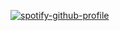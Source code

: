 [![spotify-github-profile](https://spotify-github-profile.kittinanx.com/api/view?uid=zk3kqasav3276idzo94kiu70w&cover_image=true&theme=novatorem&show_offline=false&background_color=121212&interchange=false&bar_color=53b14f&bar_color_cover=false)](https://github.com/kittinan/spotify-github-profile)
